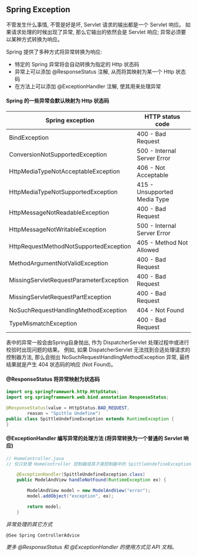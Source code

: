 Spring Exception
--
不管发生什么事情, 不管是好是坏, Servlet 请求的输出都是一个 Servlet 响应。 如果请求处理的时候出现了异常, 那么它输出的依然会是 Servlet 响应; 异常必须要以某种方式转换为响应。

Spring 提供了多种方式将异常转换为响应:
- 特定的 Spring 异常将会自动转换为指定的 Http 状态码
- 异常上可以添加 @ResponseStatus 注解, 从而将其映射为某一个 Http 状态码
- 在方法上可以添加 @ExceptionHandler 注解, 使其用来处理异常

#### Spring 的一些异常会默认映射为 Http 状态码
 Spring exception | HTTP status code
-----------------------------------------|-------------------------
BindException                            |400 - Bad Request
ConversionNotSupportedException          |500 - Internal Server Error 
HttpMediaTypeNotAcceptableException      |406 - Not Acceptable
HttpMediaTypeNotSupportedException       |415 - Unsupported Media Type 
HttpMessageNotReadableException          |400 - Bad Request
HttpMessageNotWritableException          |500 - Internal Server Error 
HttpRequestMethodNotSupportedException   |405 - Method Not Allowed
MethodArgumentNotValidException          |400 - Bad Request
MissingServletRequestParameterException  |400 - Bad Request
MissingServletRequestPartException       |400 - Bad Request
NoSuchRequestHandlingMethodException     |404 - Not Found
TypeMismatchException                    |400 - Bad Request
  表中的异常一般会由Spring自身抛出, 作为 DispatcherServlet 处理过程中或进行校验时出现问题的结果。
  例如, 如果 DispatcherServlet 无法找到合适处理请求的控制器方法, 那么会抛出 NoSuchRequestHandlingMethodException 异常, 最终结果就是产生 404 状态码的响应 (Not Found)。
  
#### @ResponseStatus 将异常映射为状态码
```java
import org.springframework.http.HttpStatus;
import org.springframework.web.bind.annotation.ResponseStatus;

@ResponseStatus(value = HttpStatus.BAD_REQUEST,
        reason = "Spittle Undefine")
public class SpittleUndefineException extends RuntimeException {
}
```

#### @ExceptionHandler 编写异常的处理方法 (将异常转换为一个普通的 Servlet 响应)
```java
// HomeController.java
// 仅只处理 HomeController 控制器或其子类控制器中的 SpittleUndefineException 异常

    @ExceptionHandler(SpittleUndefineException.class)
    public ModelAndView handleNotFound(RuntimeException ex) {

        ModelAndView model = new ModelAndView("error");
        model.addObject("exception", ex);

        return model;
    }
```

_异常处理的其它方式_

    @See Spring ControllerAdvice


*更多 @ResponseStatus 和 @ExceptionHandler 的使用方式见 API 文档。*







